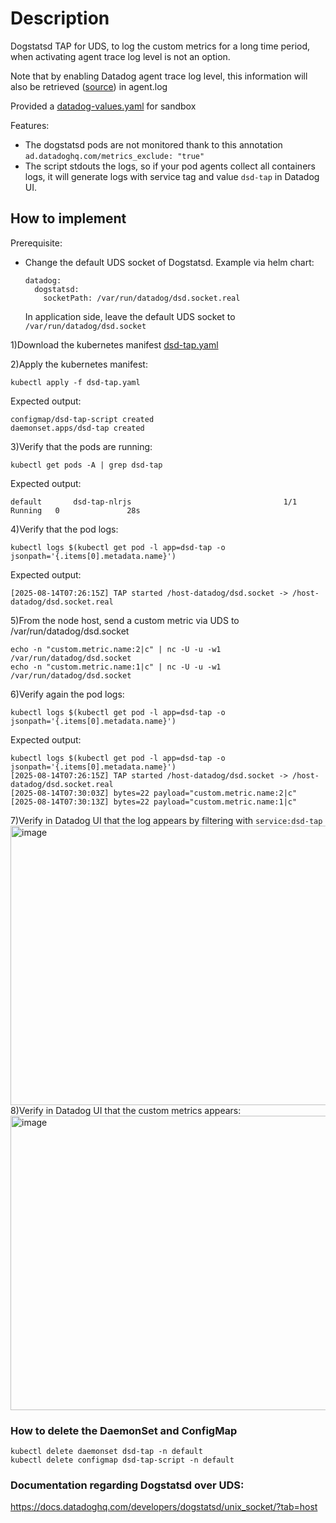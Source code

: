 # Description
Dogstatsd TAP for UDS, to log the custom metrics for a long time period, when activating agent trace log level is not an option.

Note that by enabling Datadog agent trace log level, this information will also be retrieved ([source](https://github.com/DataDog/datadog-agent/blob/12d4b3eacc7c4156c3c0bc769d2cdc241d4b964c/comp/dogstatsd/server/server.go#L729)) in agent.log

Provided a [datadog-values.yaml](https://github.com/ddalexvea/dsd-tap/blob/main/datadog-values.yaml) for sandbox

Features:
- The dogstatsd pods are not monitored thank to this annotation `ad.datadoghq.com/metrics_exclude: "true"`
- The script stdouts the logs, so if your pod agents collect all containers logs, it will generate logs with service tag and value `dsd-tap` in Datadog UI.

## How to implement
Prerequisite:

- Change the default UDS socket of Dogstatsd. Example via helm chart:
  ````
  datadog:
    dogstatsd:
      socketPath: /var/run/datadog/dsd.socket.real
  ````
  In application side, leave the default UDS socket to `/var/run/datadog/dsd.socket`
  
1)Download the kubernetes manifest [dsd-tap.yaml](https://github.com/ddalexvea/dsd-tap/blob/main/dsd-tap.yaml)

2)Apply the kubernetes manifest:
````
kubectl apply -f dsd-tap.yaml
````
Expected output:
````
configmap/dsd-tap-script created
daemonset.apps/dsd-tap created
````
3)Verify that the pods are running:
````
kubectl get pods -A | grep dsd-tap
````
Expected output:
````
default       dsd-tap-nlrjs                                  1/1     Running   0               28s
````
4)Verify that the pod logs:
````
kubectl logs $(kubectl get pod -l app=dsd-tap -o jsonpath='{.items[0].metadata.name}')
````
Expected output:
````
[2025-08-14T07:26:15Z] TAP started /host-datadog/dsd.socket -> /host-datadog/dsd.socket.real
````
5)From the node host, send a custom metric via UDS to /var/run/datadog/dsd.socket
````
echo -n "custom.metric.name:2|c" | nc -U -u -w1 /var/run/datadog/dsd.socket
echo -n "custom.metric.name:1|c" | nc -U -u -w1 /var/run/datadog/dsd.socket
````
6)Verify again the pod logs:
````
kubectl logs $(kubectl get pod -l app=dsd-tap -o jsonpath='{.items[0].metadata.name}')
````
Expected output:
````
kubectl logs $(kubectl get pod -l app=dsd-tap -o jsonpath='{.items[0].metadata.name}')
[2025-08-14T07:26:15Z] TAP started /host-datadog/dsd.socket -> /host-datadog/dsd.socket.real
[2025-08-14T07:30:03Z] bytes=22 payload="custom.metric.name:2|c"
[2025-08-14T07:30:13Z] bytes=22 payload="custom.metric.name:1|c"
````
7)Verify in Datadog UI that the log appears by filtering with `service:dsd-tap`
<img width="1344" height="447" alt="image" src="https://github.com/user-attachments/assets/4bf5e61b-2127-4547-9123-ad1bd4b2c451" />
8)Verify in Datadog UI that the custom metrics appears:
<img width="1217" height="471" alt="image" src="https://github.com/user-attachments/assets/c99c1ddd-fa66-4f1d-bae1-30e1718872c0" />








### How to delete the DaemonSet and ConfigMap
````
kubectl delete daemonset dsd-tap -n default
kubectl delete configmap dsd-tap-script -n default
````

### Documentation regarding Dogstatsd over UDS:

https://docs.datadoghq.com/developers/dogstatsd/unix_socket/?tab=host
